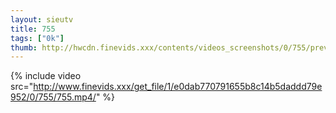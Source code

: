 ```yaml
--- 
layout: sieutv
title: 755
tags: ["0k"]
thumb: http://hwcdn.finevids.xxx/contents/videos_screenshots/0/755/preview.mp4.jpg
---
```

{% include video src="http://www.finevids.xxx/get_file/1/e0dab770791655b8c14b5daddd79e952/0/755/755.mp4/" %} 
